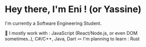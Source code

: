 # Hey there, I'm Eni ! (or Yassine)

I'm currently a Software Engineering Student. 

🌿 I mostly work with : JavaScript (React/Node.js, or even DOM sometimes..), C#/C++, Java, Dart
🪢 I'm planning to learn : Rust 
